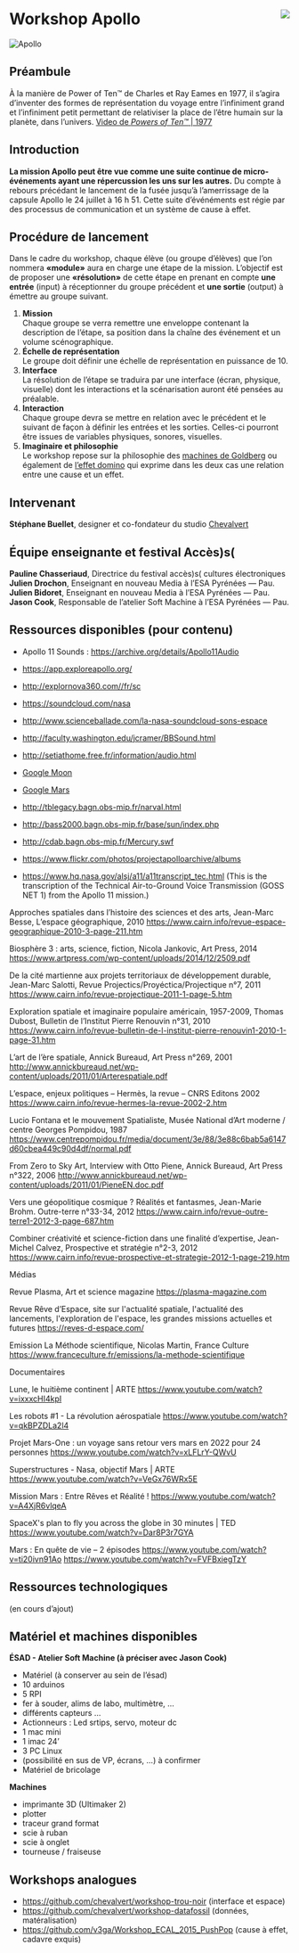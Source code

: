 # Workshop Apollo [<img src="https://github.com/chevalvert.png?size=100" align="right">](http://chevalvert.fr/)


![Apollo](https://user-images.githubusercontent.com/2112624/65693523-f21ece00-e063-11e9-845a-34c42d52c3f8.png)

## Préambule

À la manière de Power of Ten™ de Charles et Ray Eames en 1977, il s’agira d’inventer des formes de représentation du voyage entre l’infiniment grand et l’infiniment petit permettant de relativiser la place de l’être humain sur la planète, dans l’univers. [Video de *Powers of Ten™* | 1977](https://www.youtube.com/watch?v=0fKBhvDjuy0)


## Introduction
**La mission Apollo peut être vue comme une suite continue de micro-événements ayant une répercussion les uns sur les autres.** Du compte à rebours précédant le lancement de la fusée jusqu’à l’amerrissage de la capsule Apollo le 24 juillet à 16 h 51. Cette suite d’événéments est régie par des processus de communication et un système de cause à effet.


## Procédure de lancement
Dans le cadre du workshop, chaque élève (ou groupe d’élèves) que l’on nommera **«module»** aura en charge une étape de la mission. L’objectif est de proposer une **«résolution»** de cette étape en prenant en compte **une entrée** (input) à réceptionner du groupe précédent et **une sortie** (output) à émettre au groupe suivant. 

1. **Mission**  
Chaque groupe se verra remettre une enveloppe contenant la description de l’étape, sa position dans la chaîne des événement et un volume scénographique.
2. **Échelle de représentation**  
Le groupe doit définir une échelle de représentation en puissance de 10.
3. **Interface**  
La résolution de l’étape se traduira par une interface (écran, physique, visuelle) dont les interactions et la scénarisation auront été pensées au préalable.
4. **Interaction**  
Chaque groupe devra se mettre en relation avec le précédent et le suivant de façon à définir les entrées et les sorties. Celles-ci pourront être issues de variables physiques, sonores, visuelles.
6. **Imaginaire et philosophie**  
Le workshop repose sur la philosophie des [machines de Goldberg](https://www.google.com/search?q=rube+goldberg+machine&sxsrf=ACYBGNTHWHnbQb__6wzuOr1ZHdW5SGPimg:1569505116862&source=lnms&tbm=isch&sa=X&ved=0ahUKEwiIt9qXzu7kAhVwyoUKHd5nBnwQ_AUIEygC&biw=1440&bih=766) ou également de [l’effet domino](https://fr.wikipedia.org/wiki/Effet_domino) qui exprime dans les deux cas une relation entre une cause et un effet.


## Intervenant
**Stéphane Buellet**, designer et co-fondateur du studio [Chevalvert](https://chevalvert.fr)

## Équipe enseignante et festival Accès)s(
**Pauline Chasseriaud**, Directrice du festival accès)s( cultures électroniques  
**Julien Drochon**, Enseignant en nouveau Media à l’ESA Pyrénées — Pau.  
**Julien Bidoret**, Enseignant en nouveau Media à l’ESA Pyrénées — Pau.  
**Jason Cook**, Responsable de l’atelier Soft Machine à l’ESA Pyrénées — Pau.  



## Ressources disponibles (pour contenu)

* Apollo 11 Sounds : https://archive.org/details/Apollo11Audio

* https://app.exploreapollo.org/
* http://explornova360.com//fr/sc
* https://soundcloud.com/nasa
* http://www.scienceballade.com/la-nasa-soundcloud-sons-espace
* http://faculty.washington.edu/jcramer/BBSound.html
* http://setiathome.free.fr/information/audio.html
* [Google Moon](http://www.google.com/moon/#lat=16.299051&lon=9.316406&zoom=3&apollo=)
* [Google Mars](http://www.google.com/mars/)
* http://tblegacy.bagn.obs-mip.fr/narval.html
* http://bass2000.bagn.obs-mip.fr/base/sun/index.php
* http://cdab.bagn.obs-mip.fr/Mercury.swf
* https://www.flickr.com/photos/projectapolloarchive/albums
* https://www.hq.nasa.gov/alsj/a11/a11transcript_tec.html (This is the transcription of the Technical Air-to-Ground Voice Transmission (GOSS NET 1) from the Apollo 11 mission.)


Approches spatiales dans l’histoire des sciences et des arts, Jean-Marc Besse, L’espace géographique, 2010
https://www.cairn.info/revue-espace-geographique-2010-3-page-211.htm
 
Biosphère 3 : arts, science, fiction, Nicola Jankovic, Art Press, 2014
https://www.artpress.com/wp-content/uploads/2014/12/2509.pdf
 
De la cité martienne aux projets territoriaux de développement durable, Jean-Marc Salotti, Revue Projectics/Proyéctica/Projectique n°7, 2011
https://www.cairn.info/revue-projectique-2011-1-page-5.htm
 
Exploration spatiale et imaginaire populaire américain, 1957-2009, Thomas Dubost, Bulletin de l’Institut Pierre Renouvin n°31, 2010
https://www.cairn.info/revue-bulletin-de-l-institut-pierre-renouvin1-2010-1-page-31.htm
 
L’art de l’ère spatiale, Annick Bureaud, Art Press n°269, 2001
http://www.annickbureaud.net/wp-content/uploads/2011/01/Arterespatiale.pdf
 
L’espace, enjeux politiques – Hermès, la revue – CNRS Editons 2002
https://www.cairn.info/revue-hermes-la-revue-2002-2.htm
 
Lucio Fontana et le mouvement Spatialiste, Musée National d’Art moderne / centre Georges Pompidou, 1987
https://www.centrepompidou.fr/media/document/3e/88/3e88c6bab5a6147d60cbea449c90d4df/normal.pdf
 
From Zero to Sky Art, Interview with Otto Piene, Annick Bureaud, Art Press n°322, 2006
http://www.annickbureaud.net/wp-content/uploads/2011/01/PieneEN.doc.pdf
 
Vers une géopolitique cosmique ? Réalités et fantasmes, Jean-Marie Brohm. Outre-terre n°33-34, 2012
https://www.cairn.info/revue-outre-terre1-2012-3-page-687.htm
 
Combiner créativité et science-fiction dans une finalité d’expertise, Jean-Michel Calvez, Prospective et stratégie n°2-3, 2012
https://www.cairn.info/revue-prospective-et-strategie-2012-1-page-219.htm
 
Médias
 
Revue Plasma, Art et science magazine
https://plasma-magazine.com
 
Revue Rêve d’Espace, site sur l'actualité spatiale, l'actualité des lancements, l'exploration de l'espace, les grandes missions actuelles et futures
https://reves-d-espace.com/
 
Emission La Méthode scientifique, Nicolas Martin, France Culture
https://www.franceculture.fr/emissions/la-methode-scientifique
 
Documentaires
 
Lune, le huitième continent | ARTE
https://www.youtube.com/watch?v=ixxxcHI4kpI

Les robots #1 - La révolution aérospatiale
https://www.youtube.com/watch?v=qkBPZDLa2l4

Projet Mars-One : un voyage sans retour vers mars en 2022 pour 24 personnes
https://www.youtube.com/watch?v=xLFLrY-QWvU

Superstructures - Nasa, objectif Mars | ARTE
https://www.youtube.com/watch?v=VeGx76WRx5E

Mission Mars : Entre Rêves et Réalité !
https://www.youtube.com/watch?v=A4XjR6vlqeA
 
SpaceX's plan to fly you across the globe in 30 minutes | TED
https://www.youtube.com/watch?v=Dar8P3r7GYA

Mars : En quête de vie – 2 épisodes
https://www.youtube.com/watch?v=ti20ivn91Ao
https://www.youtube.com/watch?v=FVFBxiegTzY


## Ressources technologiques 
(en cours d’ajout)


## Matériel et machines disponibles 
**ÉSAD - Atelier Soft Machine (à préciser avec Jason Cook)**
* Matériel (à conserver au sein de l’ésad)
* 10 arduinos
* 5 RPI
* fer à souder, alims de labo, multimètre, …
* différents capteurs …
* Actionneurs : Led srtips, servo, moteur dc
* 1 mac mini
* 1 imac 24’
* 3 PC Linux
* (possibilité en sus de VP, écrans, …) à confirmer
* Matériel de bricolage

**Machines**
* imprimante 3D (Ultimaker 2)
* plotter
* traceur grand format
* scie à ruban
* scie à onglet
* tourneuse / fraiseuse


## Workshops analogues

* https://github.com/chevalvert/workshop-trou-noir (interface et espace)
* https://github.com/chevalvert/workshop-datafossil (données, matéralisation)
* https://github.com/v3ga/Workshop_ECAL_2015_PushPop (cause à effet, cadavre exquis)


